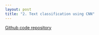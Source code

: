 ```yaml
---
layout: post
title: "2. Text classification using CNN"
---
```


[Github code repository](https://github.com/jeonghunyoon/text-classification-cnn-tf)
